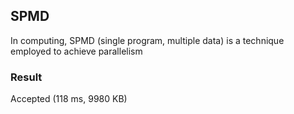 ## SPMD ##

In computing, SPMD (single program, multiple data) is a 
technique employed to achieve parallelism

### Result ###

Accepted (118 ms, 9980 KB)
